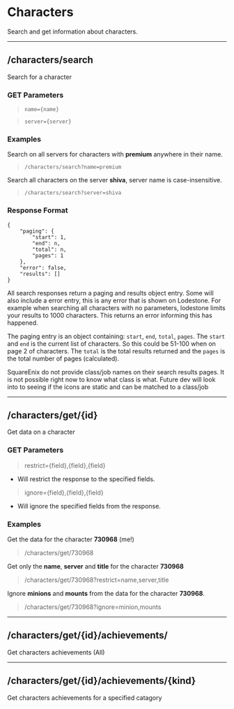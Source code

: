 # Characters

Search and get information about characters.

---

## /characters/search

Search for a character

### GET Parameters

> `name={name}`

> `server={server}`

### Examples

Search on all servers for characters with **premium** anywhere in their name.
> `/characters/search?name=premium`

Search all characters on the server **shiva**, server name is case-insensitive.
> `/characters/search?server=shiva`

### Response Format

```
{
    "paging": {
        "start": 1,
        "end": n,
        "total": n,
        "pages": 1
    },
    "error": false,
    "results": []
}
```


All search responses return a paging and results object entry. Some will also include a error entry, this is any error that is shown on Lodestone. For example when searching all characters with no parameters, lodestone limits your results to 1000 characters. This returns an error informing this has happened.

The paging entry is an object containing: `start`, `end`, `total`, `pages`. The `start` and `end` is the current list of characters. So this could be 51-100 when on page 2 of characters. The `total` is the total results returned and the `pages` is the total number of pages (calculated).

SquareEnix do not provide class/job names on their search results pages. It is not possible right now to know what class is what. Future dev will look into to seeing if the icons are static and can be matched to a class/job

---

## /characters/get/{id}

Get data on a character

### GET Parameters

> restrict={field},{field},{field}
- Will restrict the response to the specified fields.

> ignore={field},{field},{field}
- Will ignore the specified fields from the response.


### Examples

Get the data for the character **730968** (me!)
> /characters/get/730968

Get only the **name**, **server** and **title** for the character **730968**
> /characters/get/730968?restrict=name,server,title

Ignore **minions** and **mounts** from the data for the character **730968**.
> /characters/get/730968?ignore=minion,mounts


---

## /characters/get/{id}/achievements/

Get characters achievements (All)

---

## /characters/get/{id}/achievements/{kind}

Get characters achievements for a specified catagory
